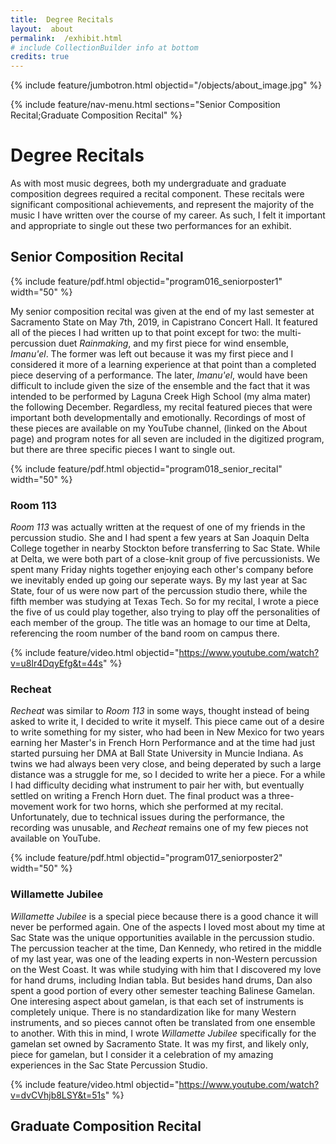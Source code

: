 ```yaml
---
title:  Degree Recitals
layout:  about
permalink:  /exhibit.html
# include CollectionBuilder info at bottom
credits: true
---
```


{% include feature/jumbotron.html objectid="/objects/about_image.jpg" %}

{% include feature/nav-menu.html sections="Senior Composition Recital;Graduate Composition Recital" %}

# Degree Recitals

As with most music degrees, both my undergraduate and graduate composition degrees required a recital component.  These recitals were significant compositional achievements, and represent the majority of the music I have written over the course of my career.  As such, I felt it important and appropriate to single out these two performances for an exhibit.

## Senior Composition Recital

{% include feature/pdf.html objectid="program016_seniorposter1" width="50" %}

My senior composition recital was given at the end of my last semester at Sacramento State on May 7th, 2019, in Capistrano Concert Hall.  It featured all of the pieces I had written up to that point except for two:  the multi-percussion duet *Rainmaking*, and my first piece for wind ensemble, *Imanu'el*.  The former was left out because it was my first piece and I considered it more of a learning experience at that point than a completed piece deserving of a performance.  The later, *Imanu'el*, would have been difficult to include given the size of the ensemble and the fact that it was intended to be performed by Laguna Creek High School (my alma mater) the following December.  Regardless, my recital featured pieces that were important both developmentally and emotionally.  Recordings of most of these pieces are available on my YouTube channel, (linked on the About page) and program notes for all seven are included in the digitized program, but there are three specific pieces I want to single out.

{% include feature/pdf.html objectid="program018_senior_recital" width="50" %}

### Room 113

*Room 113* was actually written at the request of one of my friends in the percussion studio.  She and I had spent a few years at San Joaquin Delta College together in nearby Stockton before transferring to Sac State.  While at Delta, we were both part of a close-knit group of five percussionists.  We spent many Friday nights together enjoying each other's company before we inevitably ended up going our seperate ways.  By my last year at Sac State, four of us were now part of the percussion studio there, while the fifth member was studying at Texas Tech.  So for my recital, I wrote a piece the five of us could play together, also trying to play off the personalities of each member of the group.  The title was an homage to our time at Delta, referencing the room number of the band room on campus there.

{% include feature/video.html objectid="https://www.youtube.com/watch?v=u8lr4DqyEfg&t=44s" %}

### Recheat

*Recheat* was similar to *Room 113* in some ways, thought instead of being asked to write it, I decided to write it myself.  This piece came out of a desire to write something for my sister, who had been in New Mexico for two years earning her Master's in French Horn Performance and at the time had just started pursuing her DMA at Ball State University in Muncie Indiana.  As twins we had always been very close, and being deperated by such a large distance was a struggle for me, so I decided to write her a piece.  For a while I had difficulty deciding what instrument to pair her with, but eventually settled on writing a French Horn duet.  The final product was a three-movement work for two horns, which she performed at my recital.  Unfortunately, due to technical issues during the performance, the recording was unusable, and *Recheat* remains one of my few pieces not available on YouTube.

{% include feature/pdf.html objectid="program017_seniorposter2" width="50" %}

### Willamette Jubilee

*Willamette Jubilee* is a special piece because there is a good chance it will never be performed again.  One of the aspects I loved most about my time at Sac State was the unique opportunities available in the percussion studio.  The percussion teacher at the time, Dan Kennedy, who retired in the middle of my last year, was one of the leading experts in non-Western percussion on the West Coast.  It was while studying with him that I discovered my love for hand drums, including Indian tabla.  But besides hand drums, Dan also spent a good portion of every other semester teaching Balinese Gamelan.  One interesing aspect about gamelan, is that each set of instruments is completely unique.  There is no standardization like for many Western instruments, and so pieces cannot often be translated from one ensemble to another.  With this in mind, I wrote *Willamette Jubilee* specifically for the gamelan set owned by Sacramento State.  It was my first, and likely only, piece for gamelan, but I consider it a celebration of my amazing experiences in the Sac State Percussion Studio.

{% include feature/video.html objectid="https://www.youtube.com/watch?v=dvCVhjb8LSY&t=51s" %}

## Graduate Composition Recital
